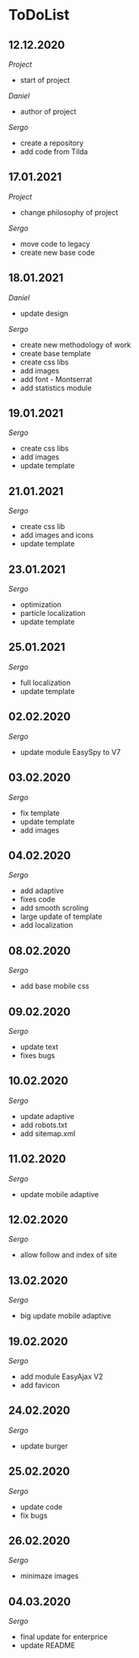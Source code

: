 # ToDoList


## 12.12.2020

*Project*

- start of project

*Daniel*

- author of project

*Sergo*

- create a repository
- add code from Tilda


## 17.01.2021

*Project*

- change philosophy of project

*Sergo*

- move code to legacy
- create new base code


## 18.01.2021

*Daniel*

- update design

*Sergo*

- create new methodology of work
- create base template
- create css libs
- add images
- add font - Montserrat
- add statistics module


## 19.01.2021

*Sergo*

- create css libs
- add images
- update template


## 21.01.2021

*Sergo*

- create css lib
- add images and icons
- update template


## 23.01.2021

*Sergo*

- optimization
- particle localization
- update template


## 25.01.2021

*Sergo*

- full localization
- update template


## 02.02.2020

*Sergo*

- update module EasySpy to V7


## 03.02.2020

*Sergo*

- fix template
- update template
- add images


## 04.02.2020

*Sergo*

- add adaptive
- fixes code
- add smooth scroling
- large update of template
- add localization


## 08.02.2020

*Sergo*

- add base mobile css


## 09.02.2020

*Sergo*

- update text
- fixes bugs


## 10.02.2020

*Sergo*

- update adaptive
- add robots.txt
- add sitemap.xml


## 11.02.2020

*Sergo*

- update mobile adaptive


## 12.02.2020

*Sergo*

- allow follow and index of site


## 13.02.2020

*Sergo*

- big update mobile adaptive


## 19.02.2020

*Sergo*

- add module EasyAjax V2
- add favicon


## 24.02.2020

*Sergo*

- update burger


## 25.02.2020

*Sergo*

- update code
- fix bugs


## 26.02.2020

*Sergo*

- minimaze images


## 04.03.2020

*Sergo*

- final update for enterprice
- update README

